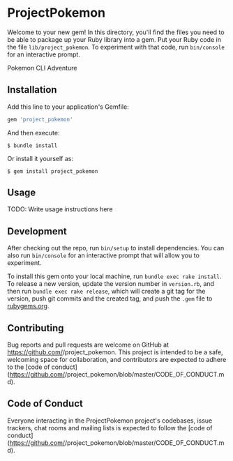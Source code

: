 # ProjectPokemon

Welcome to your new gem! In this directory, you'll find the files you need to be able to package up your Ruby library into a gem. Put your Ruby code in the file `lib/project_pokemon`. To experiment with that code, run `bin/console` for an interactive prompt.

Pokemon CLI Adventure

## Installation

Add this line to your application's Gemfile:

```ruby
gem 'project_pokemon'
```

And then execute:

    $ bundle install

Or install it yourself as:

    $ gem install project_pokemon

## Usage

TODO: Write usage instructions here

## Development

After checking out the repo, run `bin/setup` to install dependencies. You can also run `bin/console` for an interactive prompt that will allow you to experiment.

To install this gem onto your local machine, run `bundle exec rake install`. To release a new version, update the version number in `version.rb`, and then run `bundle exec rake release`, which will create a git tag for the version, push git commits and the created tag, and push the `.gem` file to [rubygems.org](https://rubygems.org).

## Contributing

Bug reports and pull requests are welcome on GitHub at https://github.com/<github username>/project_pokemon. This project is intended to be a safe, welcoming space for collaboration, and contributors are expected to adhere to the [code of conduct](https://github.com/<github username>/project_pokemon/blob/master/CODE_OF_CONDUCT.md).

## Code of Conduct

Everyone interacting in the ProjectPokemon project's codebases, issue trackers, chat rooms and mailing lists is expected to follow the [code of conduct](https://github.com/<github username>/project_pokemon/blob/master/CODE_OF_CONDUCT.md).
